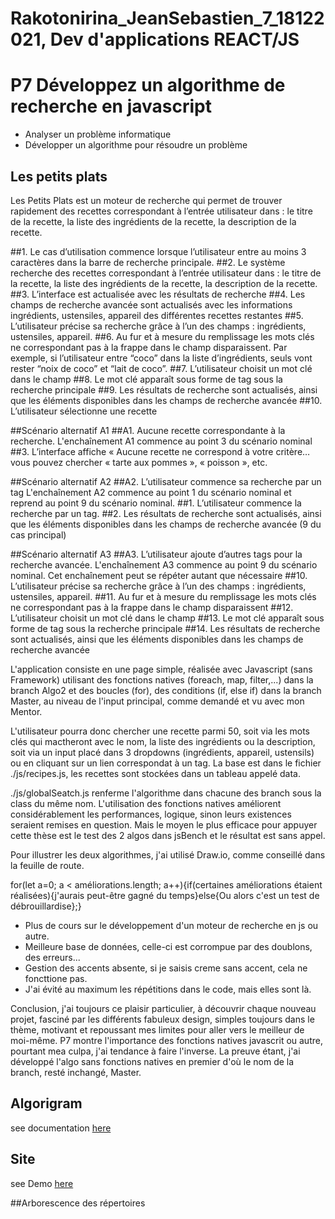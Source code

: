 # Rakotonirina_JeanSebastien_7_18122021, Dev d'applications REACT/JS
# P7 Développez un algorithme de recherche en javascript
- Analyser un problème informatique
- Développer un algorithme pour résoudre un problème

## Les petits plats
Les Petits Plats est un moteur de recherche qui permet de trouver rapidement des recettes correspondant à l’entrée utilisateur dans : le titre de
la recette, la liste des ingrédients de la recette, la description de la recette.

##1. Le cas d’utilisation commence lorsque l’utilisateur entre au moins 3 caractères dans la barre de recherche principale.
##2. Le système recherche des recettes correspondant à l’entrée utilisateur dans : le titre de la recette, la liste des ingrédients de la recette, la description de la recette.
##3. L’interface est actualisée avec les résultats de recherche
##4. Les champs de recherche avancée sont actualisés avec les informations ingrédients, ustensiles, appareil des différentes recettes restantes
##5. L’utilisateur précise sa recherche grâce à l’un des champs : ingrédients, ustensiles, appareil.
##6. Au fur et à mesure du remplissage les mots clés ne correspondant pas à la frappe dans le champ disparaissent. Par exemple, si l’utilisateur entre “coco” dans la liste d’ingrédients, seuls vont rester “noix de coco” et “lait de coco”.
##7. L’utilisateur choisit un mot clé dans le champ
##8. Le mot clé apparaît sous forme de tag sous la recherche principale
##9. Les résultats de recherche sont actualisés, ainsi que les éléments disponibles dans les
champs de recherche avancée
##10. L’utilisateur sélectionne une recette

##Scénario alternatif A1
##A1. Aucune recette correspondante à la recherche. L'enchaînement A1 commence au point 3 du scénario nominal 
##3. L’interface affiche « Aucune recette ne correspond à votre critère… vous pouvez chercher « tarte aux pommes », « poisson », etc.

##Scénario alternatif A2
##A2. L’utilisateur commence sa recherche par un tag
L'enchaînement A2 commence au point 1 du scénario nominal et reprend au point 9 du scénario nominal.
##1. L’utilisateur commence la recherche par un tag.
##2. Les résultats de recherche sont actualisés, ainsi que les éléments disponibles dans les champs de recherche avancée (9 du cas principal)

##Scénario alternatif A3
##A3. L’utilisateur ajoute d’autres tags pour la recherche avancée. L'enchaînement A3 commence au point 9 du scénario nominal. Cet enchaînement peut se répéter autant que nécessaire
##10. L’utilisateur précise sa recherche grâce à l’un des champs : ingrédients, ustensiles, appareil.
##11. Au fur et à mesure du remplissage les mots clés ne correspondant pas à la frappe dans le champ disparaissent
##12. L’utilisateur choisit un mot clé dans le champ
##13. Le mot clé apparaît sous forme de tag sous la recherche principale
##14. Les résultats de recherche sont actualisés, ainsi que les éléments disponibles dans les champs de recherche avancée

L'application consiste en une page simple, réalisée avec Javascript (sans Framework) utilisant des fonctions natives (foreach, map, filter,...) dans la branch Algo2 et des boucles (for), des conditions (if, else if) dans la branch Master, au niveau de l'input principal, comme demandé et vu avec mon Mentor. 

L'utilisateur pourra donc chercher une recette parmi 50, soit via les mots clés qui mactheront avec le nom, la liste des ingrédients ou la description, soit via un input placé dans 3 dropdowns (ingrédients, appareil, ustensils) ou en cliquant sur un lien correspondat à un tag. La base est dans le fichier ./js/recipes.js, les recettes sont stockées dans un tableau appelé data.  

./js/globalSeatch.js renferme l'algorithme dans chacune des branch sous la class du même nom. L'utilisation des fonctions natives améliorent considérablement les performances, logique, sinon leurs existences seraient remises en question. Mais le moyen le plus efficace pour appuyer cette thèse est le test des 2 algos dans jsBench et le résultat est sans appel. 

Pour illustrer les deux algorithmes, j'ai utilisé Draw.io, comme conseillé dans la feuille de route.

for(let a=0; a < améliorations.length; a++){if(certaines améliorations étaient réalisées){j'aurais peut-être gagné du temps}else{Ou alors c'est un test de débrouillardise};}
- Plus de cours sur le développement d'un moteur de recherche en js ou autre.
- Meilleure base de données, celle-ci est corrompue par des doublons, des erreurs...
- Gestion des accents absente, si je saisis creme sans accent, cela ne foncttione pas.
- J'ai évité au maximum les répétitions dans le code, mais elles sont là.

Conclusion, j'ai toujours ce plaisir particulier, à découvrir chaque nouveau projet, fasciné par les différents fabuleux design, simples toujours dans le thème, motivant et repoussant mes limites pour aller vers le meilleur de moi-même. P7 montre l'importance des fonctions natives javascrit ou autre, pourtant mea culpa, j'ai tendance à faire l'inverse. La preuve étant, j'ai développé l'algo sans fonctions natives en premier d'où le nom de la branch, resté inchangé, Master.

## Algorigram
see documentation [here](https://github.com/jsr029/Rakotonirina_JeanSebastien_7_18122021/tree/Algo-2/P7algorigram.svg)

## Site
see Demo [here](https://jsr029.github.io/Rakotonirina_JeanSebastien_7_18122021)

##Arborescence des répertoires


